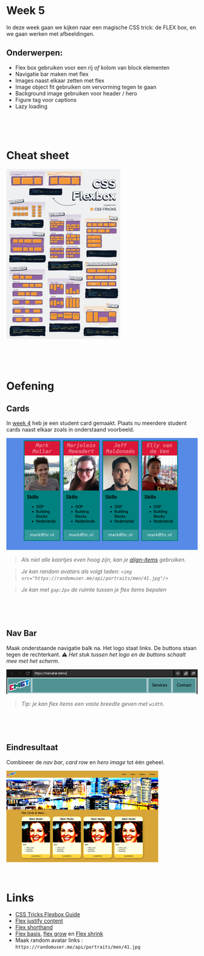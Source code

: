 # Week 5

In deze week gaan we kijken naar een magische CSS trick: de FLEX box, en we gaan werken met afbeeldingen.

## Onderwerpen:

- Flex box gebruiken voor een rij *of* kolom van block elementen
- Navigatie bar maken met flex
- Images naast elkaar zetten met flex
- Image object fit gebruiken om vervorming tegen te gaan
- Background image gebruiken voor header / hero
- Figure tag voor captions
- Lazy loading

<Br>
<br>
<br>

# Cheat sheet

<a href="./images/flex-poster-large.png"><img src="./images/flex-poster-small.png" width="300"></a>

<Br>
<br>
<br>

# Oefening

## Cards

In [week 4](./week4.md) heb je een student card gemaakt. Plaats nu meerdere student cards naast elkaar zoals in onderstaand voorbeeld. 

![week5](./images/week5.png)

> *Als niet alle kaartjes even hoog zijn, kan je [align-items](https://css-tricks.com/snippets/css/a-guide-to-flexbox/#aa-align-items) gebruiken.*

> *Je kan random avatars als volgt laden: `<img src="https://randomuser.me/api/portraits/men/41.jpg"/>`*

> *Je kan met `gap:2px` de ruimte tussen je flex items bepalen*

<br>
<br>
<br>

## Nav Bar

Maak onderstaande navigatie balk na. Het logo staat links. De buttons staan tegen de rechterkant. ⚠️ *Het stuk tussen het logo en de buttons schaalt mee met het scherm.*

![menu](./images/week5_navbar.png)

> *Tip: je kan flex items een vaste breedte geven met `width`.*

<br>
<br>
<br>

## Eindresultaat

Combineer de *nav bar*, *card row* en *hero image* tot één geheel. 

<img src="./images/flex-result.png" width="400" />

<br>
<br>
<br>

# Links

- [CSS Tricks Flexbox Guide](https://css-tricks.com/snippets/css/a-guide-to-flexbox/)
- [Flex justify content](https://developer.mozilla.org/en-US/docs/Web/CSS/justify-content)
- [Flex shorthand](https://developer.mozilla.org/en-US/docs/Web/CSS/flex)
- [Flex basis](https://developer.mozilla.org/en-US/docs/Web/CSS/flex-basis), [flex grow](https://developer.mozilla.org/en-US/docs/Web/CSS/flex-grow) en [Flex shrink](https://developer.mozilla.org/en-US/docs/Web/CSS/flex-grow)
- Maak random avatar links : `https://randomuser.me/api/portraits/men/41.jpg`